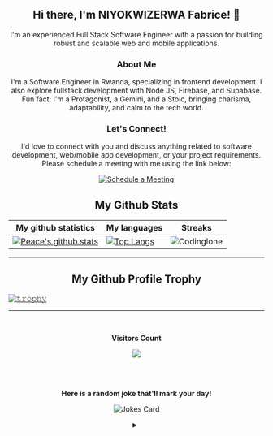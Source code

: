 <h2 align="center">Hi there, I'm NIYOKWIZERWA Fabrice! 👋</h2>

<p align="center">I'm an experienced Full Stack Software Engineer with a passion for building robust and scalable web and mobile applications.</p>

<h3 align="center">About Me</h3>

<p align="center">
I'm a Software Engineer in Rwanda, specializing in frontend development. I also explore fullstack development with Node JS, Firebase, and Supabase. Fun fact: I'm a Protagonist, a Gemini, and a Stoic, bringing charisma, adaptability, and calm to the tech world.
</p>

<h3 align="center">Let's Connect!</h3>

<p align="center">I'd love to connect with you and discuss anything related to software development, web/mobile app development, or your project requirements. Please schedule a meeting with me using the link below:</p>

<p align="center"><a href="https://calendly.com/codinglone/one-to-one" target="_blank"><img src="https://user-images.githubusercontent.com/15426564/144297439-f530f383-e73e-41e0-9914-a9b7d3f432e5.png" alt="Schedule a Meeting"></a></p>
<!--
**My Github Metrics**

![Anurag's GitHub stats](https://github-readme-stats.vercel.app/api?username=Codinglone&show_icons=true&theme=transparent&count_private=true)

[![Top Langs](https://github-readme-stats.vercel.app/api/top-langs/?username=Codinglone&hide_progress=false&theme=transparent)](https://github.com/anuraghazra/github-readme-stats)
-->
<!-- START NEW SECTION -->
<p align="center">
 <h2 align="center">My Github Stats</h2>

|My github statistics|My languages|Streaks|
|-|-|-|
|[![Peace's github stats](https://github-readme-stats.vercel.app/api?username=Codinglone&show_icons=true&theme=transparent&hide_title=true)](https://github.com/Codinglone)|[![Top Langs](https://github-readme-stats.vercel.app/api/top-langs/?username=Codinglone&show_icons=true&theme=transparent&layout=compact&hide_title=true)](https://github.com/Codinglone)|![Codinglone](https://github-readme-streak-stats.herokuapp.com/?user=Codinglone&theme=transparent)
<hr>

<!-- START NEW SECTION -->
<p align="center">
<!--   <img width="100" src="https://user-images.githubusercontent.com/6661165/91657958-61b4fd00-eb00-11ea-9def-dc7ef5367e34.png" />   -->
  <h2 align="center">My Github Profile Trophy</h2>
</p>



[![𝚝𝚛𝚘𝚙𝚑𝚢](https://github-profile-trophy.vercel.app/?username=Codinglone&column=8&margin-w=20&margin-h=0&no-bg=true&no-frame=true&theme=tokyonight)](https://github.com/Codinglone)
<hr>

<!-- START NEW SECTION -->
<div align="center">
<br><p align="centre"><b>Visitors Count</b></p>  
<p align="center"><img align="center" src="https://profile-counter.glitch.me/{Codinglone}/count.svg" /></p> 
<br></div>

<!-- START NEW SECTION -->
<div align="center">
 <br>
 <p align="centre"><b> Here is a random joke that'll mark your day!</b></p>
 
 
![Jokes Card](https://readme-jokes.vercel.app/api)
 
 
<details><summary align="center"> </samp></summary><p align ="centre"> Refresh page to load New joke</p></details>
<br>
</div>
